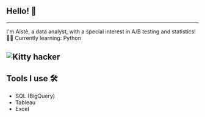 ## Hello! 👋
---

I'm Aistė, a data analyst, with a special interest in A/B testing and statistics! 👩‍💻
Currently learning: Python

![Kitty hacker](https://media1.tenor.com/m/XPRG-4ujVMIAAAAd/cat-work-in-progress.gif)
---

## Tools I use 🛠️
 - SQL (BigQuery)
 - Tableau
 - Excel
<!--
**gircyte/gircyte** is a ✨ _special_ ✨ repository because its `README.md` (this file) appears on your GitHub profile.

Here are some ideas to get you started:

- 🔭 I’m currently working on ...
- 🌱 I’m currently learning ...
- 👯 I’m looking to collaborate on ...
- 🤔 I’m looking for help with ...
- 💬 Ask me about ...
- 📫 How to reach me: ...
- 😄 Pronouns: ...
- ⚡ Fun fact: ...
-->
